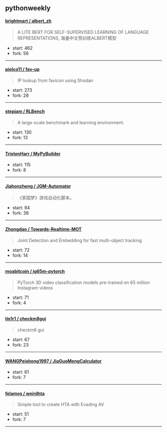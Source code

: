 ## pythonweekly

#### [brightmart / albert_zh](https://github.com/brightmart/albert_zh)

> A LITE BERT FOR SELF-SUPERVISED LEARNING OF LANGUAGE REPRESENTATIONS, 海量中文预训练ALBERT模型

+ start: 462
+ fork: 56

----


#### [pielco11 / fav-up](https://github.com/pielco11/fav-up)

> IP lookup from favicon using Shodan

+ start: 273
+ fork: 28

----


#### [stepjam / RLBench](https://github.com/stepjam/RLBench)

> A large-scale benchmark and learning environment.

+ start: 130
+ fork: 13

----


#### [TristenHarr / MyPyBuilder](https://github.com/TristenHarr/MyPyBuilder)

> 

+ start: 115
+ fork: 8

----


#### [Jiahonzheng / JGM-Automator](https://github.com/Jiahonzheng/JGM-Automator)

> 《家国梦》游戏自动化脚本。

+ start: 94
+ fork: 38

----


#### [Zhongdao / Towards-Realtime-MOT](https://github.com/Zhongdao/Towards-Realtime-MOT)

> Joint Detection and Embedding for fast multi-object tracking

+ start: 72
+ fork: 14

----


#### [moabitcoin / ig65m-pytorch](https://github.com/moabitcoin/ig65m-pytorch)

> PyTorch 3D video classification models pre-trained on 65 million Instagram videos

+ start: 71
+ fork: 4

----


#### [tie1r1 / checkm8gui](https://github.com/tie1r1/checkm8gui)

> checkm8 gui

+ start: 67
+ fork: 23

----


#### [WANGPeisheng1997 / JiaGuoMengCalculator](https://github.com/WANGPeisheng1997/JiaGuoMengCalculator)

> 

+ start: 61
+ fork: 7

----


#### [felamos / weirdhta](https://github.com/felamos/weirdhta)

> Simple tool to create HTA with Evading AV

+ start: 51
+ fork: 7

----

